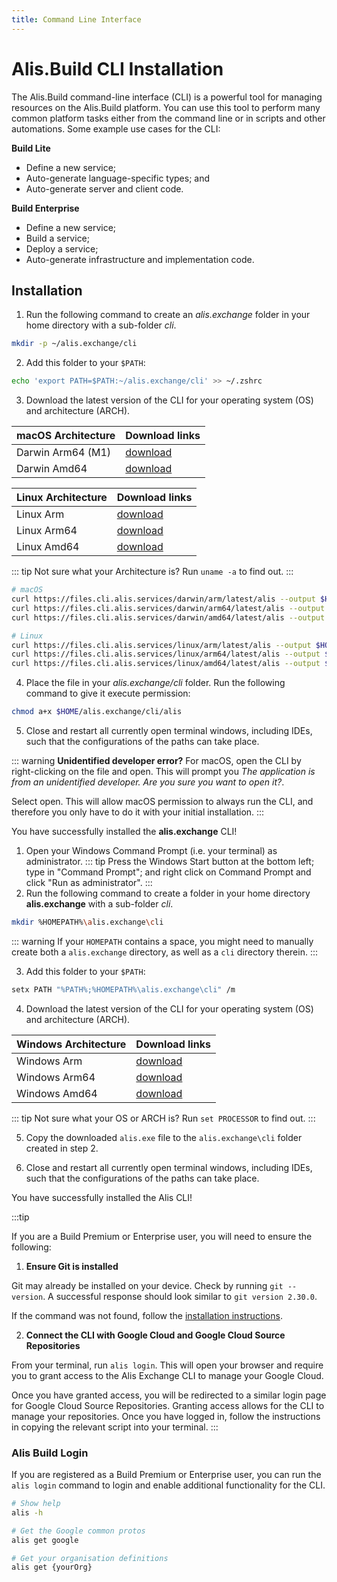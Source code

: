 ```yaml
---
title: Command Line Interface
---
```


# Alis.Build CLI Installation

The Alis.Build command-line interface (CLI) is a powerful tool for managing resources on the Alis.Build platform.  You can use this tool to perform many common platform tasks either from the command line or in scripts and other automations. Some example use cases for the CLI:

**Build Lite**
- Define a new service;
- Auto-generate language-specific types; and
- Auto-generate server and client code.

**Build Enterprise**
- Define a new service;
- Build a service;
- Deploy a service;
- Auto-generate infrastructure and implementation code.

##  Installation

<tabs>
<tab name="macOS/Linux">

1. Run the following command to create an _alis.exchange_ folder in your home directory with a sub-folder _cli_.

```bash
mkdir -p ~/alis.exchange/cli
```

2. Add this folder to your `$PATH`:

```bash
echo 'export PATH=$PATH:~/alis.exchange/cli' >> ~/.zshrc
```

3. Download the latest version of the CLI for your operating system (OS) and architecture (ARCH).

| macOS Architecture | Download links  |
| ------ | -----|
| Darwin Arm64 (M1) | [download](https://files.cli.alis.services/darwin/arm64/latest/alis) |
| Darwin Amd64 | [download](https://files.cli.alis.services/darwin/amd64/latest/alis) |
  
| Linux Architecture | Download links  |
| ------ | -----|
|  Linux Arm | [download](https://files.cli.alis.services/linux/arm/latest/alis) |
| Linux Arm64 | [download](https://files.cli.alis.services/linux/arm64/latest/alis) |
| Linux Amd64 | [download](https://files.cli.alis.services/linux/amd64/latest/alis) |

::: tip
Not sure what your Architecture is? Run `uname -a` to find out.
:::
  
```bash
# macOS
curl https://files.cli.alis.services/darwin/arm/latest/alis --output $HOME/alis.exchange/cli/alis
curl https://files.cli.alis.services/darwin/arm64/latest/alis --output $HOME/alis.exchange/cli/alis
curl https://files.cli.alis.services/darwin/amd64/latest/alis --output $HOME/alis.exchange/cli/alis

# Linux
curl https://files.cli.alis.services/linux/arm/latest/alis --output $HOME/alis.exchange/cli/alis
curl https://files.cli.alis.services/linux/arm64/latest/alis --output $HOME/alis.exchange/cli/alis
curl https://files.cli.alis.services/linux/amd64/latest/alis --output $HOME/alis.exchange/cli/alis
```
  
4. Place the file in your _alis.exchange/cli_ folder. Run the following command to give it execute permission:

```bash
chmod a+x $HOME/alis.exchange/cli/alis
```

5. Close and restart all currently open terminal windows, including IDEs, such that the configurations of the paths can take place.

::: warning **Unidentified developer error?**
For macOS, open the CLI by right-clicking on the file and open. This will prompt you _The application is from an unidentified developer. Are you sure you want to open it?_.

Select open. This will allow macOS permission to always run the CLI, and therefore you only have to do it with your initial installation.
:::

You have successfully installed the **alis.exchange** CLI!
</tab>
<tab name="Windows">

1. Open your Windows Command Prompt (i.e. your terminal) as administrator.
  ::: tip
  Press the Windows Start button at the bottom left; type in "Command Prompt"; and right click on Command Prompt and click "Run as administrator".
  :::
2. Run the following command to create a folder in your home directory **alis.exchange** with a sub-folder _cli_.

```bash
mkdir %HOMEPATH%\alis.exchange\cli
```

::: warning
If your `HOMEPATH` contains a space, you might need to manually create both a `alis.exchange` directory, as well as a `cli` directory therein.
:::

3. Add this folder to your `$PATH`:

```bash
setx PATH "%PATH%;%HOMEPATH%\alis.exchange\cli" /m
```

4. Download the latest version of the CLI for your operating system (OS) and architecture (ARCH).

| Windows Architecture | Download links |
| ------- | -----|
| Windows Arm | [download](https://files.cli.alis.services/windows/arm/latest/alis.exe) |
| Windows Arm64 | [download](https://files.cli.alis.services/windows/arm64/latest/alis.exe) |
| Windows Amd64 | [download](https://files.cli.alis.services/windows/amd64/latest/alis.exe) |
  
::: tip
Not sure what your OS or ARCH is? Run `set PROCESSOR` to find out.
:::

5. Copy the downloaded `alis.exe` file to the `alis.exchange\cli` folder created in step 2.

6. Close and restart all currently open terminal windows, including IDEs, such that the configurations of the paths can take place.

</tab>
</tabs>

You have successfully installed the Alis CLI!

:::tip

If you are a Build Premium or Enterprise user, you will need to ensure the following:

1. **Ensure Git is installed**

Git may already be installed on your device. Check by running `git --version`. A successful response should look similar to `git version 2.30.0`.

If the command was not found, follow the [installation instructions](https://www.atlassian.com/git/tutorials/install-git).

2. **Connect the CLI with Google Cloud and Google Cloud Source Repositories**

From your terminal, run `alis login`. This will open your browser and require you to grant access to the Alis Exchange CLI to manage your Google Cloud.

Once you have granted access, you will be redirected to a similar login page for Google Cloud Source Repositories. Granting access allows for the CLI
to manage your repositories. Once you have logged in, follow the instructions in copying the relevant script into your terminal.
:::

### Alis Build Login

If you are registered as a Build Premium or Enterprise user, you can run the `alis login`
command to login and enable additional functionality for the CLI.

```bash
# Show help
alis -h

# Get the Google common protos
alis get google

# Get your organisation definitions
alis get {yourOrg}
```
